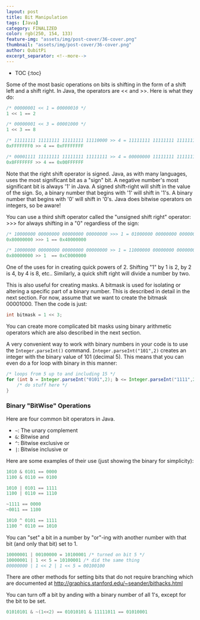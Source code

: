 ```yaml
---
layout: post
title: Bit Manipulation
tags: [Java]
category: FINALIZED
color: rgb(250, 154, 133)
feature-img: "assets/img/post-cover/36-cover.png"
thumbnail: "assets/img/post-cover/36-cover.png"
author: QubitPi
excerpt_separator: <!--more-->
---
```


<!--more-->

* TOC
{:toc}

Some of the most basic operations on bits is shifting in the form of a shift left and a shift right. In Java, the
operators are << and >>. Here is what they do:

```java
/* 00000001 << 1 = 00000010 */
1 << 1 == 2

/* 00000001 << 3 = 00001000 */
1 << 3 == 8

/* 11111111 11111111 11111111 11110000 >> 4 = 11111111 11111111 11111111 11111111 */
0xFFFFFFF0 >> 4 == 0xFFFFFFFF

/* 00001111 11111111 11111111 11111111 >> 4 = 00000000 11111111 11111111 11111111 */
0x0FFFFFFF >> 4 == 0x00FFFFFF
```

Note that the right shift operator is signed. Java, as with many languages, uses the most significant bit as a "sign"
bit. A negative number's most significant bit is always '1' in Java. A signed shift-right will shift in the value of the
sign. So, a binary number that begins with '1' will shift in '1's. A binary number that begins with '0' will shift in
'0's. Java does bitwise operators on integers, so be aware!

You can use a third shift operator called the "unsigned shift right" operator: >>> for always shifting in a "0"
regardless of the sign:

```java
/* 10000000 00000000 00000000 00000000 >>> 1 = 01000000 00000000 00000000 00000000 */
0x80000000 >>> 1 == 0x40000000

/* 10000000 00000000 00000000 00000000 >> 1 = 11000000 00000000 00000000 00000000 */
0x80000000 >> 1  == 0xC0000000
```

One of the uses for in creating quick powers of 2. Shifting "1" by 1 is 2, by 2 is 4, by 4 is 8, etc.. Similarly, a
quick shift right will divide a number by two.

This is also useful for creating masks. A bitmask is used for isolating or altering a specific part of a binary number.
This is described in detail in the next section. For now, assume that we want to create the bitmask 00001000. Then the
code is just:

```java
int bitmask = 1 << 3;
```

You can create more complicated bit masks using binary arithmetic operators which are also described in the next
section.

A very convenient way to work with binary numbers in your code is to use the `Integer.parseInt()` command.
`Integer.parseInt("101",2)` creates an integer with the binary value of 101 (decimal 5). This means that you can even
do a for loop with binary in this manner:

```java
/* loops from 5 up to and including 15 */
for (int b = Integer.parseInt("0101",2); b <= Integer.parseInt("1111",2); b++) {
    /* do stuff here */
}
```

### Binary "BitWise" Operations

Here are four common bit operators in Java.

- `~`: The unary complement
- `&`: Bitwise and
- `^`: Bitwise exclusive or
- `|`: Bitwise inclusive or

Here are some examples of their use (just showing the binary for simplicity):

```java
1010 & 0101 == 0000
1100 & 0110 == 0100

1010 | 0101 == 1111
1100 | 0110 == 1110

~1111 == 0000
~0011 == 1100

1010 ^ 0101 == 1111
1100 ^ 0110 == 1010
```

You can "set" a bit in a number by "or"-ing with another number with that bit (and only that bit) set to 1.

```java
10000001 | 00100000 = 10100001 /* turned on bit 5 */
10000001 | 1 << 5 = 10100001 /* did the same thing
00000000 | 1 << 2 | 1 << 5 = 00100100
```

There are other methods for setting bits that do not require branching which are documented at
http://graphics.stanford.edu/~seander/bithacks.html

You can turn off a bit by anding with a binary number of all 1's, except for the bit to be set.

```java
01010101 & ~(1<<2) == 01010101 & 11111011 == 01010001
```

